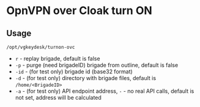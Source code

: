 # OpnVPN over Cloak turn ON

## Usage

`/opt/vgkeydesk/turnon-ovc`

* `r` - replay brigade, default is false
* `-p` - purge (need brigadeID) brigade from outline, default is false 
* `-id` - (for test only) brigade id (base32 format)
* `-d` - (for test only) directory with brigade files, default is `/home/<BrigadeID>`
* `-a` - (for test only) API endpoint address, `-` - no real API calls, default is not set, address will be calculated
